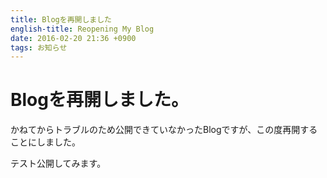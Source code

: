 ```yaml
---
title: Blogを再開しました
english-title: Reopening My Blog
date: 2016-02-20 21:36 +0900
tags: お知らせ
---
```


# Blogを再開しました。

かねてからトラブルのため公開できていなかったBlogですが、この度再開することにしました。

テスト公開してみます。
